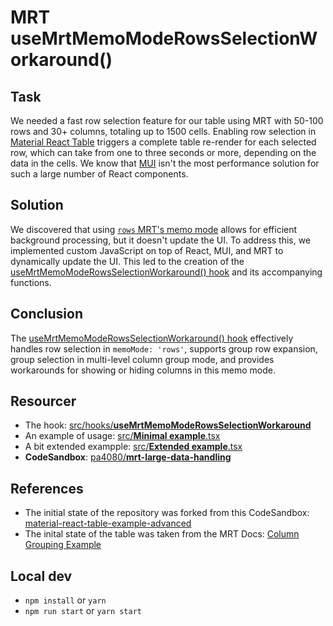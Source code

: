 # MRT useMrtMemoModeRowsSelectionWorkaround()

## Task

We needed a fast row selection feature for our table using MRT with 50-100 rows and 30+ columns, totaling up to 1500 cells. Enabling row selection in [Material React Table](https://www.material-react-table.com/) triggers a complete table re-render for each selected row, which can take from one to three seconds or more, depending on the data in the cells. We know that [MUI](https://mui.com/material-ui/) isn't the most performance solution for such a large number of React components.

## Solution

We discovered that using [`rows` MRT's memo mode](https://www.material-react-table.com/docs/guides/memoization#memo-mode) allows for efficient background processing, but it doesn't update the UI. To address this, we implemented custom JavaScript on top of React, MUI, and MRT to dynamically update the UI. This led to the creation of the [useMrtMemoModeRowsSelectionWorkaround() hook](https://github.com/pa4080/mrt-large-data-handling/blob/master/src/hooks/useMrtMemoModeRowsSelectionWorkaround.ts) and its accompanying functions.

## Conclusion

The [useMrtMemoModeRowsSelectionWorkaround() hook](https://github.com/pa4080/mrt-large-data-handling/blob/master/src/hooks/useMrtMemoModeRowsSelectionWorkaround.ts) effectively handles row selection in `memoMode: 'rows'`, supports group row expansion, group selection in multi-level column group mode, and provides workarounds for showing or hiding columns in this memo mode.


## Resourcer

- The hook: [src/hooks/**useMrtMemoModeRowsSelectionWorkaround**](https://github.com/pa4080/mrt-large-data-handling/blob/master/src/hooks/useMrtMemoModeRowsSelectionWorkaround.ts)
- An example of usage: [src/**Minimal example**.tsx](https://github.com/pa4080/mrt-large-data-handling/blob/master/src/ExampleMinimal.tsx)
- A bit extended exampple: [src/**Extended example**.tsx](https://github.com/pa4080/mrt-large-data-handling/blob/master/src/ExampleExtended.tsx)
- **CodeSandbox**: [pa4080/**mrt-large-data-handling**](https://codesandbox.io/p/github/pa4080/mrt-large-data-handling/master)


## References

- The initial state  of the repository was forked from this CodeSandbox: [material-react-table-example-advanced](https://codesandbox.io/p/devbox/material-react-table-example-advanced-93wiof)
- The inital state of the table was taken from the MRT Docs: [Column Grouping Example](https://www.material-react-table.com/docs/examples/column-grouping#column-grouping-example)

## Local dev

- `npm install` or `yarn`
- `npm run start` or `yarn start`
